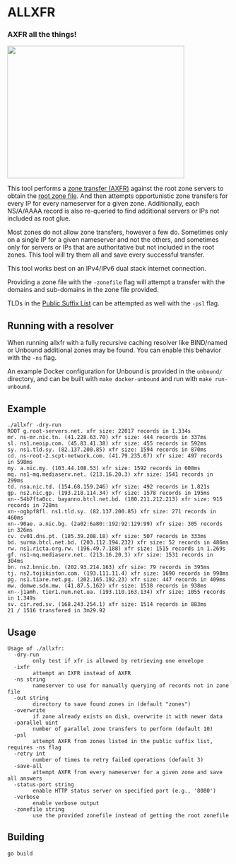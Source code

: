 # ALLXFR

### AXFR all the things!

<img src="https://user-images.githubusercontent.com/164192/69487828-764bc280-0e15-11ea-8f67-41dd27ac32d8.jpg" width="400" height="300">

This tool performs a [zone transfer (AXFR)](https://en.wikipedia.org/wiki/DNS_zone_transfer) against the root zone servers to obtain the [root zone file](https://www.iana.org/domains/root/files). And then attempts opportunistic zone transfers for every IP for every nameserver for a given zone. Additionally, each NS/A/AAAA record is also re-queried to find additional servers or IPs not included as root glue.

Most zones do not allow zone transfers, however a few do. Sometimes only on a single IP for a given nameserver and not the others, and sometimes only for servers or IPs that are authoritative but not included in the root zones. This tool will try them all and save every successful transfer.

This tool works best on an IPv4/IPv6 dual stack internet connection.

Providing a zone file with the `-zonefile` flag will attempt a transfer with the domains and sub-domains in the zone file provided.

TLDs in the [Public Suffix List](https://publicsuffix.org/) can be attempted as well with the `-psl` flag.

## Running with a resolver

When running allxfr with a fully recursive caching resolver like BIND/named or Unbound additional zones may be found. You can enable this behavior with the `-ns` flag.

An example Docker configuration for Unbound is provided in the `unbound/` directory, and can be built with `make docker-unbound` and run with `make run-unbound`.

## Example

```console
./allxfr -dry-run
ROOT g.root-servers.net. xfr size: 22017 records in 1.334s
mr. ns-mr.nic.tn. (41.228.63.70) xfr size: 444 records in 337ms
sl. ns1.neoip.com. (45.83.41.38) xfr size: 455 records in 592ms
sy. ns1.tld.sy. (82.137.200.85) xfr size: 1594 records in 870ms
cd. ns-root-2.scpt-network.com. (41.79.235.67) xfr size: 497 records in 598ms
my. a.nic.my. (103.44.108.53) xfr size: 1592 records in 608ms
mq. ns1-mq.mediaserv.net. (213.16.20.3) xfr size: 1541 records in 299ms
td. nsa.nic.td. (154.68.159.246) xfr size: 492 records in 1.821s
gp. ns2.nic.gp. (193.218.114.34) xfr size: 1578 records in 195ms
xn--54b7fta0cc. bayanno.btcl.net.bd. (180.211.212.213) xfr size: 915 records in 728ms
xn--ogbpf8fl. ns1.tld.sy. (82.137.200.85) xfr size: 271 records in 460ms
xn--90ae. a.nic.bg. (2a02:6a80::192:92:129:99) xfr size: 305 records in 326ms
cv. cv01.dns.pt. (185.39.208.18) xfr size: 507 records in 333ms
bd. surma.btcl.net.bd. (203.112.194.232) xfr size: 52 records in 486ms
rw. ns1.ricta.org.rw. (196.49.7.188) xfr size: 1515 records in 1.269s
gf. ns1-mq.mediaserv.net. (213.16.20.3) xfr size: 1531 records in 304ms
bn. ns2.bnnic.bn. (202.93.214.163) xfr size: 79 records in 395ms
tj. ns2.tojikiston.com. (193.111.11.4) xfr size: 1690 records in 998ms
pg. ns1.tiare.net.pg. (202.165.192.23) xfr size: 447 records in 409ms
mw. domwe.sdn.mw. (41.87.5.162) xfr size: 1538 records in 938ms
xn--j1amh. tier1.num.net.ua. (193.110.163.134) xfr size: 1055 records in 1.349s
sv. cir.red.sv. (168.243.254.1) xfr size: 1514 records in 883ms
21 / 1516 transfered in 3m29.92
```

## Usage

```console
Usage of ./allxfr:
  -dry-run
        only test if xfr is allowed by retrieving one envelope
  -ixfr
        attempt an IXFR instead of AXFR
  -ns string
        nameserver to use for manually querying of records not in zone file
  -out string
        directory to save found zones in (default "zones")
  -overwrite
        if zone already exists on disk, overwrite it with newer data
  -parallel uint
        number of parallel zone transfers to perform (default 10)
  -psl
        attempt AXFR from zones listed in the public suffix list, requires -ns flag
  -retry int
        number of times to retry failed operations (default 3)
  -save-all
        attempt AXFR from every nameserver for a given zone and save all answers
  -status-port string
        enable HTTP status server on specified port (e.g., '8080')
  -verbose
        enable verbose output
  -zonefile string
        use the provided zonefile instead of getting the root zonefile
```

## Building

```console
go build
```
